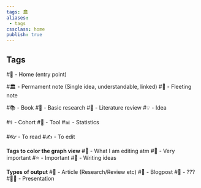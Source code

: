 ```yaml
---
tags: 🏛
aliases:
 - tags
cssclass: home
publish: true
---
```

## Tags
#🏡 - Home (entry point)

#🏛 - Permament note (Single idea, understandable, linked)
#💨 - Fleeting note

#📚 - Book
#🔬 - Basic research
#🚀 - Literature review
#💡 - Idea

#⚕️ - Cohort
#📱 - Tool
#📊 - Statistics

#👓 - To read
#✍️ - To edit

**Tags to color the  graph view**
#🔖 - What I am editing atm
#🌟 - Very important
#⭐️ - Important
#📒 - Writing ideas

**Types of output**
#📕 - Article (Research/Review etc)
#📗 - Blogpost
#📘 - ???
#🧑‍🏫 - Presentation